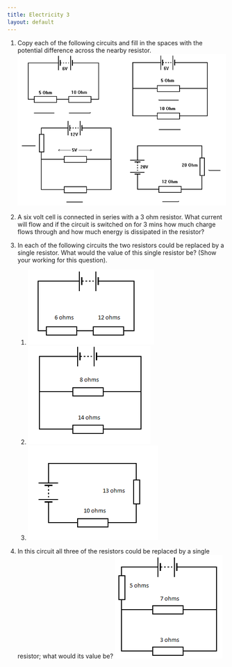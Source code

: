 ```yaml
---
title: Electricity 3
layout: default
---
```

1. Copy each of the following circuits and fill in the spaces with the potential difference across the nearby resistor.
	![](img/ohms1.png)

1. A six volt cell is connected in series with a 3 ohm resistor. What current will flow and if the circuit is switched on for 3 mins how much charge flows through and how much energy is dissipated in the resistor?

1. In each of the following circuits the two resistors could be replaced by a single resistor. What would the value of this single resistor be? (Show your working for this question).

	1. ![](img/ohms2.png)	
	1. ![](img/ohms3.png)
	1. ![](img/ohms4.png)

1. In this circuit all three of the resistors could be replaced by a single resistor; what would its value be?
	![](img/ohms5.png)
